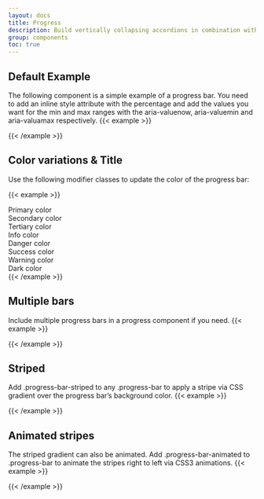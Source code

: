 ```yaml
---
layout: docs
title: Progress
description: Build vertically collapsing accordions in combination with our Collapse JavaScript plugin.
group: components
toc: true
---
```


## Default Example
The following component is a simple example of a progress bar. You need to add an inline style attribute with the percentage and add the values you want for the min and max ranges with the aria-valuenow, aria-valuemin and aria-valuamax respectively.
{{< example >}}
<div class="progress">
  <div class="progress-bar" role="progressbar" aria-valuenow="0" aria-valuemin="0" aria-valuemax="100"></div>
</div>
<div class="progress">
  <div class="progress-bar bg-primary rounded" role="progressbar" style="width: 25%" aria-valuenow="25" aria-valuemin="0" aria-valuemax="100"></div>
</div>
<div class="progress">
  <div class="progress-bar bg-primary rounded role="progressbar" style="width: 50%" aria-valuenow="50" aria-valuemin="0" aria-valuemax="100"></div>
</div>
<div class="progress">
  <div class="progress-bar bg-primary rounded" role="progressbar" style="width: 75%" aria-valuenow="75" aria-valuemin="0" aria-valuemax="100"></div>
</div>
<div class="progress">
  <div class="progress-bar bg-primary rounded" role="progressbar" style="width: 100%" aria-valuenow="100" aria-valuemin="0" aria-valuemax="100"></div>
</div>
{{< /example >}}

## Color variations & Title
Use the following modifier classes to update the color of the progress bar:

{{< example >}}
    <div class="progress-wrapper">
        <span class="fs-6 fw-bold text-primary">Primary color</span>
        <div class="progress mt-2">
            <div class="progress-bar bg-primary rounded" role="progressbar" style="width: 75%" aria-valuenow="75" aria-valuemin="0" aria-valuemax="100"></div>
        </div>
    </div>
    <div class="progress-wrapper">
        <span class="fs-6 fw-bold text-secondary">Secondary color</span>
        <div class="progress mt-2">
            <div class="progress-bar bg-secondary rounded" role="progressbar" style="width: 75%" aria-valuenow="75" aria-valuemin="0" aria-valuemax="100"></div>
        </div>
    </div>
    <div class="progress-wrapper">
        <span class="fs-6 fw-bold text-tertiary">Tertiary color</span>
        <div class="progress mt-2">
            <div class="progress-bar bg-tertiary rounded" role="progressbar" style="width: 75%" aria-valuenow="75" aria-valuemin="0" aria-valuemax="100"></div>
        </div>
    </div>
    <div class="progress-wrapper">
        <span class="fs-6 fw-bold text-info">Info color</span>
        <div class="progress mt-2">
            <div class="progress-bar bg-info rounded" role="progressbar" style="width: 75%" aria-valuenow="75" aria-valuemin="0" aria-valuemax="100"></div>
        </div>
    </div>
    <div class="progress-wrapper">
        <span class="fs-6 fw-bold text-danger">Danger color</span>
        <div class="progress mt-2">
            <div class="progress-bar bg-danger rounded" role="progressbar" style="width: 75%" aria-valuenow="75" aria-valuemin="0" aria-valuemax="100"></div>
        </div>
    </div>
    <div class="progress-wrapper">
        <span class="fs-6 fw-bold text-success">Success color</span>
        <div class="progress mt-2">
            <div class="progress-bar bg-success rounded" role="progressbar" style="width: 75%" aria-valuenow="75" aria-valuemin="0" aria-valuemax="100"></div>
        </div>
    </div>
    <div class="progress-wrapper">
        <span class="fs-6 fw-bold text-warning">Warning color</span>
        <div class="progress mt-2">
            <div class="progress-bar bg-warning rounded" role="progressbar" style="width: 75%" aria-valuenow="75" aria-valuemin="0" aria-valuemax="100"></div>
        </div>
    </div>
    <div class="progress-wrapper">
        <span class="fs-6 fw-bold text-dark">Dark color</span>
        <div class="progress mt-2">
            <div class="progress-bar bg-dark rounded" role="progressbar" style="width: 75%" aria-valuenow="75" aria-valuemin="0" aria-valuemax="100"></div>
        </div>
    </div>
{{< /example >}}

## Multiple bars
Include multiple progress bars in a progress component if you need.
{{< example >}}
<div class="progress">
  <div class="progress-bar bg-primary" role="progressbar" style="width: 15%" aria-valuenow="15" aria-valuemin="0" aria-valuemax="100"></div>
  <div class="progress-bar bg-secondary" role="progressbar" style="width: 30%" aria-valuenow="30" aria-valuemin="0" aria-valuemax="100"></div>
  <div class="progress-bar bg-tertiary" role="progressbar" style="width: 20%" aria-valuenow="20" aria-valuemin="0" aria-valuemax="100"></div>
</div>
{{< /example >}}

## Striped
Add <span class="fw-bold text-danger">.progress-bar-striped</span> to any <span class="fw-bold text-danger">.progress-bar</span> to apply a stripe via CSS gradient over the progress bar’s background color.
{{< example >}}
<div class="progress">
  <div class="progress-bar progress-bar-striped" role="progressbar" style="width: 10%" aria-valuenow="10" aria-valuemin="0" aria-valuemax="100"></div>
</div>
<div class="progress">
  <div class="progress-bar progress-bar-striped bg-success" role="progressbar" style="width: 25%" aria-valuenow="25" aria-valuemin="0" aria-valuemax="100"></div>
</div>
<div class="progress">
  <div class="progress-bar progress-bar-striped bg-info" role="progressbar" style="width: 50%" aria-valuenow="50" aria-valuemin="0" aria-valuemax="100"></div>
</div>
<div class="progress">
  <div class="progress-bar progress-bar-striped bg-warning" role="progressbar" style="width: 75%" aria-valuenow="75" aria-valuemin="0" aria-valuemax="100"></div>
</div>
<div class="progress">
  <div class="progress-bar progress-bar-striped bg-danger" role="progressbar" style="width: 100%" aria-valuenow="100" aria-valuemin="0" aria-valuemax="100"></div>
</div>
{{< /example >}}

## Animated stripes
The striped gradient can also be animated. Add <span class="fw-bold text-danger">.progress-bar-animated</span> to <span class="fw-bold text-danger">.progress-bar</span> to animate the stripes right to left via CSS3 animations.
{{< example >}}
<div class="progress">
  <div class="progress-bar bg-primary progress-bar-striped progress-bar-animated" role="progressbar" aria-valuenow="75" aria-valuemin="0" aria-valuemax="100" style="width: 75%"></div>
</div>
{{< /example >}}
